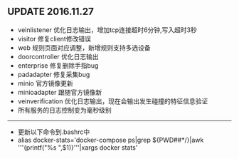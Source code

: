 UPDATE 2016.11.27
---------------------
* veinlistener 优化日志输出，增加tcp连接超时6分钟,写入超时3秒
* visitor 修复client修改错误
* web 规则页面对应调整，新增规则支持多选设备
* doorcontroller 优化日志输出
* enterprise 修复删除手指bug
* padadapter 修复采集bug
* minio 官方镜像更新
* minioadapter 跟随官方镜像新
* veinverification 优化日志输出，现在会输出发生碰撞的特征信息验证
* 所有服务的日志控制变为毫秒级别

--------------------
* 更新以下命令到.bashrc中
* alias docker-stats='docker-compose ps|grep ${PWD##*/}|awk '\''{printf("%s ",$1)}'\''|xargs docker stats'
